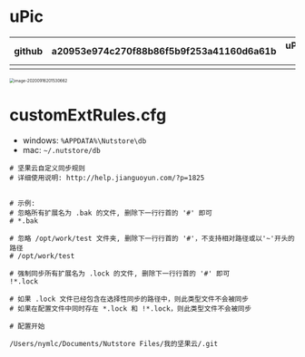 # uPic

| github | a20953e974c270f88b86f5b9f253a41160d6a61b | uPic/{since_millisecond}{.suffix} |
| :----: | :--------------------------------------: | --------------------------------- |
|        |                                          |                                   |

<img src="https://cdn.jsdelivr.net/gh/nymlc/picgo@master/uPic/image-20200916201530662.png" alt="image-20200916201530662" style="zoom:50%;" />

# customExtRules.cfg

+ windows: `%APPDATA%\Nutstore\db`
+ mac: `~/.nutstore/db`
  
```shell
# 坚果云自定义同步规则
# 详细使用说明: http://help.jianguoyun.com/?p=1825 


# 示例:
# 忽略所有扩展名为 .bak 的文件, 删除下一行行首的 '#' 即可 
# *.bak

# 忽略 /opt/work/test 文件夹, 删除下一行行首的 '#'，不支持相对路径或以'~'开头的路径
# /opt/work/test

# 强制同步所有扩展名为 .lock 的文件, 删除下一行行首的 '#' 即可 
!*.lock

# 如果 .lock 文件已经包含在选择性同步的路径中，则此类型文件不会被同步
# 如果在配置文件中同时存在 *.lock 和 !*.lock，则此类型文件不会被同步

# 配置开始

/Users/nymlc/Documents/Nutstore Files/我的坚果云/.git
```